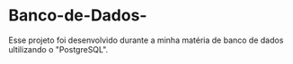 # Banco-de-Dados-
Esse projeto foi desenvolvido durante a minha matéria de banco de dados ultilizando o "PostgreSQL".


